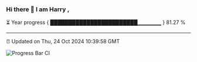 ### Hi there 👋 I am Harry , 

⏳ Year progress { ████████████████████████▁▁▁▁▁▁ } 81.27 %

---

⏰ Updated on Thu, 24 Oct 2024 10:39:58 GMT

![Progress Bar CI](https://github.com/duykhang68/duykhang68/workflows/Progress%20Bar%20CI/badge.svg)
